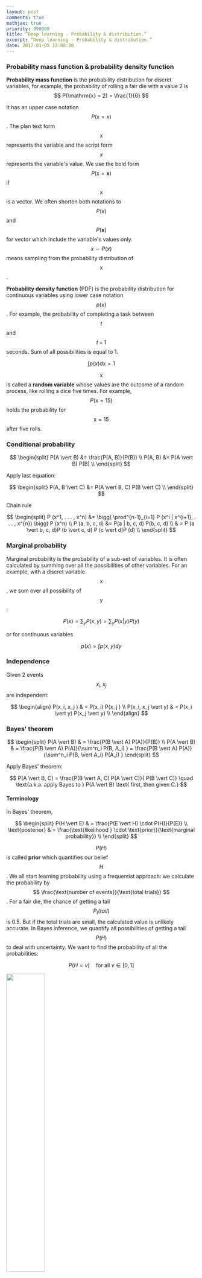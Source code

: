 ```yaml
---
layout: post
comments: true
mathjax: true
priority: 990000
title: “Deep learning - Probability & distribution.”
excerpt: “Deep learning - Probability & distribution.”
date: 2017-01-05 12:00:00
---
```



### Probability mass function & probability density function

**Probability mass function** is the probability distribution for discret variables, for example, the probability of rolling a fair die with a value 2 is $$ P(\mathrm{x} = 2) = \frac{1}{6} $$

It has an upper case notation $$P(\mathrm{x} = x)$$. The plan text form $$\mathrm{x}$$ represents the variable and the script form $$x$$ represents the variable's value. We use the bold form $$P(\boldsymbol{\mathrm{x}} = \boldsymbol{x})$$ if $$\boldsymbol{\mathrm{x}}$$ is a vector. We often shorten both notations to $$P(x)$$ and $$P(\boldsymbol{x})$$ for vector which include the variable's values only. $$x \sim P(x) $$ means sampling from the probability distribution of $$\mathrm{x}$$.

**Probability density function** (PDF) is the probability distribution for continuous variables using lower case notation $$p(x)$$. For example, the probability of completing a task between $$t$$ and $$t+1$$ seconds. Sum of all possibilities is equal to 1.

$$
\int p(x)dx = 1
$$

$$\mathrm{x}$$ is called a **random variable** whose values are the outcome of a random process, like rolling a dice five times. For example, $$P(\mathrm{x} = 15)$$ holds the probability for $$ \mathrm{x} = 15 $$ after five rolls.

### Conditional probability

$$
\begin{split}
P(A \vert B) &= \frac{P(A, B)}{P(B)} \\
P(A, B) &= P(A \vert B) P(B) \\
\end{split}
$$

Apply last equation:

$$
\begin{split}
P(A, B \vert C) &= P(A \vert B, C) P(B \vert C) \\ 
\end{split}
$$

Chain rule

$$
\begin{split}
P (x^1, . . . , x^n) &= \bigg( \prod^{n-1}_{i=1} P (x^i | x^{i+1}, . . . , x^{n}) \bigg) P (x^n)  \\
P (a, b, c, d) &= P(a | b, c, d) P(b, c, d) \\
& = P (a \vert b, c, d)P (b \vert c, d) P (c \vert d)P (d) \\
\end{split}
$$

### Marginal probability

Marginal probability is the probability of a sub-set of variables. It is often calculated by summing over all the possibilities of other variables. For an example, with a discret variable $$\mathrm{x}$$, we sum over all possibility of $$\mathrm{y}$$:

$$
P(x) = \sum_y P(x, y) = \sum_y P(x | y) P(y)
$$

or for continuous variables

$$
p(x) = \int p(x, y)dy
$$ 

### Independence

Given 2 events $$ x_i, x_j $$ are independent:

$$
\begin{align} 
P(x_i, x_j ) & = P(x_i) P(x_j ) \\
P(x_i, x_j \vert y) & = P(x_i \vert y) P(x_j \vert y) \\
\end{align} 
$$

### Bayes' theorem

$$
\begin{split}
P(A \vert B) & = \frac{P(B \vert A) P(A)}{P(B)} \\
P(A \vert B) & = \frac{P(B \vert A) P(A)}{\sum^n_i P(B, A_i) } = \frac{P(B \vert A) P(A)}{\sum^n_i P(B, \vert A_i) P(A_i) }
\end{split}
$$

Apply Bayes' theorem:

$$
P(A \vert B, C) = \frac{P(B \vert A, C) P(A \vert C)}{ P(B \vert C)} \quad \text{a.k.a. apply Bayes to } P(A \vert B) \text{ first, then given C.}
$$

#### Terminology

In Bayes' theorem,

$$
\begin{split}
P(H \vert E) & = \frac{P(E \vert H) \cdot P(H)}{P(E)} \\
\text{posterior} & = \frac{\text{likelihood } \cdot \text{prior}}{\text{marginal probability}} \\
\end{split}
$$

$$P(H)$$ is called **prior** which quantifies our belief $$H$$. We all start learning probability using a frequentist approach: we calculate the probability by $$ \frac{\text{number of events}}{\text{total trials}} $$. For a fair die, the chance of getting a tail $$P_t(tail)$$ is 0.5. But if the total trials are small, the calculated value is unlikely accurate. In Bayes inference, we quantify all possibilities of getting a tail $$P(H)$$ to deal with uncertainty. We want to find the probability of all the probabilities:

$$
P(H=v) \quad \text{for all } v \in [0, 1]
$$

<div class="imgcap">
<img src="/assets/ml/ggg3.jpg" style="border:none;width:45%">
</div>

For example, $$P(H=0.6)$$ means what is the probability of finding the coin has a 0.6 chance of getting a tail. Of course, it is much lower than $$P(H=0.5)$$ if the coin is fair. We can use previous knowledge (including previous data) or assumption to define the prior at the beginning and re-adjust it with Bayes' theorem with observed evidence. $$P(E \vert H)$$ is the **likelihood** of the observed data $$E$$ given the belief. (say, the likelihood of observing 2 tails in the next 2 trails) For example, if $$H=0.6$$, the likelihood of seeing 2 tails are $$0.6 \times 0.6$$. The **posterior** $$P(H \vert E)$$ is the updated belief using Bayes' equation above after taking the observed data into account. Since we see more tails in our evidence, the peak of the posterior is shifted to the right but not to $$H=1.0$$ as the frequentist approach may calculate. As suspected, we are dealing with a series of probabilities rather than one single value. However, with the beta function, this can be done easily. 

<div class="imgcap">
<img src="/assets/ml/ggg4.png" style="border:none;width:45%">
</div>

When the next round of sample data is available, we can apply the Bayes' theorem again with the prior replaced by the last posterior. Bayes' theorem works better than simple frequency calculation in particular the sampling error can be high when sampling size is small at the beginning. 

As indicated by the naming, the observed data $$E$$ is also called evidence and the belief $$H$$ is also called hypothesis. 

Bayes theorem can handle multiple variables $$P(A \vert B, C, D) $$ and provide a better mathematical foundations than the frequentist approach.This section introduces the key terminology. In the later section on beta function, we will detail the implementation and the advantage.

### Naive Bayes' theorem

Naive Bayes' theorem assume $$ x_i$$ and $$x_j$$ are independent. i.e.
$$
\begin{align} 
P(x_i, x_j \vert y) & = P(x_i \vert y) P(x_j \vert y) \\
\end{align} 
$$

$$
\begin{split}
P(y \vert x_1, x_2, \cdots , x_n) & = \frac{P(x_1, x_2, \cdots , x_n \vert y) P(y)}{P(x_1, x_2, \cdots , x_n)} \\
& = \frac{P(x_1 \vert y) P(x_2 \vert y) \cdots  P(x_n \vert y) P(y)}{P(x_1, x_2, \cdots , x_n)} \\
& \propto P(x_1 \vert y) P(x_2 \vert y) \cdots  P(x_n \vert y) P(y) \\
\end{split}
$$

We often ignore the marginal property (the denominator) in Naive Bayes theorem because it is a constant. The probability of the evidence is un-related with $$y$$. We usually compare calculated values rather than finding the absolute values. In particular, $$P(x_1, x_2, \cdots , x_n)$$ may be too hard to find in some problems.

In detecting e-mail spam, $$y$$ indicates whether the email is a spam. $$x_i$$ represents the presence of the word $$i$$ in our vocabulary. $$P(x_i \vert y)$$ represents the chance that word $$i$$ presence in a spam. We can collect the spam emails marked by users and calculate this probability easily. By trial and error, we can set a threshold for the calculated value before we mark it as a spam.

### Expectation

The definition of expectation for discret variables:

$$
\mathbb{E}_{x \sim P} [f(x)] = \sum_x P(x)f(x)
$$

Can be shorten as:

$$
\mathbf{E}_{x} [f(x)]
$$

For continuous variables:

$$
\mathbf{E}_{x \sim P} [f(x)] = \int p(x)f(x)dx
$$

Properties:

$$
\mathbb{E}_{x} [\alpha f(x) + \beta g(x)] = \alpha \mathbb{E}_{x} [f(x)] + \beta \mathbb{E}_{x} [g(x)]
$$

### Variance and covariance

$$
\begin{split}
Var(f(x)) & = \mathbb{E} [(f(x) − \mathbb{E}[f(x)])^2] \\
Cov(f(x), g(y)) & = \mathbb{E} \Big[\big(f(x) − \mathbb{E} [f(x)]\big) \big( g(y) − \mathbb{E} [g(y)] \big)\Big] \\
Cov(x_i, x_i) & = Var(x_i) \\
\end{split}
$$

Covariance measures how variables are related. If covariance is high, data tend to take on relatively high (or low) values simultaneously. If they are negative, the tends to take the opposite values simultaneously. If it is zero, they are linearly independent.



### Gaussian distribution/Normal distribution

<div class="imgcap">
<img src="/assets/gm/g0.png" style="border:none;width:80%">
</div>

$$
\mathcal{N}(x;μ, σ^2) = \frac{1}{\sigma\sqrt{2\pi}}e^{-(x - \mu)^{2}/2\sigma^{2} } 
$$

$$
x \sim \mathcal{N}{\left(\mu ,\sigma^2 \right)}
$$

$$\mathcal{N}{\left(\mu=0 ,\sigma^2=1 \right)}$$ is called **standard normal distribution**.

The PDF of a multivariate Gaussian distribution is defined as:

<div class="imgcap">
<img src="/assets/gm/g1.png" style="border:none;width:70%">
</div>

$$
\Sigma = \begin{pmatrix}
    E[(x_{1} - \mu_{1})(x_{1} - \mu_{1})] & E[(x_{1} - \mu_{1})(x_{2} - \mu_{2})] & \dots  & E[(x_{1} - \mu_{1})(x_{p} - \mu_{p})] \\
    E[(x_{2} - \mu_{2})(x_{1} - \mu_{1})] & E[(x_{2} - \mu_{2})(x_{2} - \mu_{2})] & \dots  & E[(x_{2} - \mu_{2})(x_{p} - \mu_{p})] \\
    \vdots & \vdots & \ddots & \vdots \\
    E[(x_{p} - \mu_{p})(x_{1} - \mu_{1})] & E[(x_{p} - \mu_{p})(x_{2} - \mu_{2})] & \dots  & E[(x_{n} - \mu_{p})(x_{p} - \mu_{p})]
\end{pmatrix}
$$

### Bernoulli distributions

<div class="imgcap">
<img src="/assets/ml/bplot.jpg" style="border:none;width:50%">
</div>

Source: wikipedia

$$
\begin{split}
P(\mathrm{x}=1) &= \phi \\
P(\mathrm{x}=0) &= 1 - \phi \\
\mathbb{E}_x[x] & = \phi \\
Var_x (x) & = \phi (1 - \phi) \\
\end{split}
$$

### Binomial distributions

$$
P(x;p,n) = \left( \begin{array}{c} n \\ x \end{array} \right) p^{x}(1 - p)^{n-x}
$$
 
<div class="imgcap">
<img src="/assets/ml/bdist.png" style="border:none;width:50%">
</div>
Source: wikipedia

The Gaussian distribution is the limiting case for the binomial distribution with:

$$
\begin{split}
\mu & = n p \\
\sigma^2 & = n p (1-p) 
\end{split}
$$

### Poisson Distribution

Assuming a rare event with an event rate $$\lambda$$, the probability of observing x events within an interval $$t$$ is:

$$
P(x) = \frac{e^{-\lambda t} (\lambda t)^x}{x!}
$$

Example: If there were 2 earthquakes per 10 years, what is the chance of having 3 earth quakes in 20 years.

$$
\begin{split}
\lambda t & = 2 \cdot (\frac{20}{10}) = 4 \\
P(x) & = \frac{e^{-\lambda t} (\lambda t)^x}{x!} \\
P(3) & = \frac{e^{-4} \cdot 4^3}{3!}
\end{split}
$$

Given:

$$
\begin{split}
prob. & = p  = \frac{v}{N}  \\
P(x \vert N, p) & = \frac{N!}{x! (N-x)!} p^x(1-p)^{N-x} \\
\end{split}
$$

Proof:

$$
\begin{split}
P(x \vert v) & = \lim_{N\to\infty} P(x|N, v) \\
&= \lim_{N\to\infty} \frac{N!}{x! (N-x)!} (\frac{v}{N})^x(1-\frac{v}{N})^{N-x} \\
&= \lim_{N\to\infty} \frac{N(N-1)\cdots(N-x+1)}{N^x} \frac{v^x}{x!}(1-\frac{v}{N})^N(1-\frac{v}{N})^{-x} \\
&= 1 \cdot \frac{v^x}{x!} \cdot e^{-v} \cdot 1 & \text{Given } v \ll N \\
&= \frac{e^{-v} v^x }{x!}   \\
&= \frac{e^{-\lambda t} (\lambda t)^x }{x!}   & \text{Given }  v = \lambda t \\\\ 
\end{split}
$$

### Beta distribution

The definition of a beta distribution is:

$$
\begin{align} 
P(\theta \vert a, b) = \frac{\theta^{a-1} (1-\theta)^{b-1}} {B(a, b)} 
\end{align}
$$

where $$a$$ and $$b$$ are parameters for the beta distribution.

For discret variable, the beta function $$B$$ is defined as:

$$
\begin{align} 
B(a, b) & = \frac{\Gamma(a) \Gamma(b)} {\Gamma(a + b)} \\
\Gamma(a) & = (a-1)!
\end{align}
$$

For continuos variable, the beta function is:

$$
\begin{align} 
B(a, b) = \int^1_0 \theta^{a-1} (1-\theta)^{b-1} d\theta
\end{align}
$$

For our discussion, let $$\theta$$ be the infection rate of the flu. With Bayes' theorem, we study the probabilities of different infection rates rather than just finding the most likely infection rate. The prior $$P(\theta)$$ is the belief on the probabilities for different infection rates. $$P(\theta=0.3) = 0.6$$ means the probability that the infection rate equals to 0.3 is 0.6. If we know nothing about this flu, we use an uniform probability distribution for $$P(\theta)$$ in Bayes' theorem and assume any infection rate is equally likely. 

> An uniform distribution maximizes the entropy (randomness) to reflect the highest uncertainty of our belief.

We use Beta function to model our belief. We set $$a=b=1$$ in the beta distribution for an uniform probability distribution. The following plots the distribution $$P(\theta)$$:

<div class="imgcap">
<img src="/assets/ml/c1.png" style="border:none;width:20%">
</div>

Different values of $$a$$ and $$b$$ result in different probability distribution. For $$a=10, b=1$$, the probability peaks towards $$ \theta=1$$ :
<div class="imgcap">
<img src="/assets/ml/c2.png" style="border:none;width:20%">
</div>

For $$a=1, b=10$$, the probability peaks towards $$ \theta=0$$:
<div class="imgcap">
<img src="/assets/ml/c3.png" style="border:none;width:20%">
</div>

For example, we can start with some prior information about the infection rate of the flu. For example, for $$a=2, b=3$$, we set the peak around 0.35:
<div class="imgcap">
<img src="/assets/ml/c5.png" style="border:none;width:20%">
</div>

For $$a=b=0.5$$:
<div class="imgcap">
<img src="/assets/ml/c4.png" style="border:none;width:20%">
</div>


We model the likeliness $$P(data \vert \theta)$$ of our observed data given a specific infection rate with a Binomial distribution. For example, what is the possibility of seeing 4 infections (variable x) out of 10 (N) samples given the infection rate $$\theta$$.

$$
\begin{align} 
P(data \vert \theta) & = {N \choose x} \theta^{x} (1-\theta)^{N-x}
\end{align}
$$

Let's apply the Bayes theorem to calculate the posterior $$ P(\theta \vert data) $$: the probability distribution function for $$\theta$$ given the observed data. We usually remove constant terms from the equations because we can always re-normalize the graph later if needed.
 
$$
\begin{align} 
P(data \vert \theta) & \propto \theta^x(1-\theta)^{N-x} & \text{ (model with a Binomial distribution) }\\
P(\theta) & \propto \theta^{a-1} (1-\theta)^{b-1} & \text{ (model as a beta distribution) }\\
\end{align}
$$

Using Bayes' theorem:

$$
\begin{align} 
P(\theta \vert data) & = \frac{P(data \vert \theta)  P(\theta)}{P(data)} \\
& \propto P(data \vert \theta) P(\theta) \\
& \propto \theta^{a + x -1} (1-\theta)^{N + b -x -1} \\ 
& = B(a+x, N + b - x)
\end{align}
$$

We start with a Beta function for the prior and end with another Beta function as the posterior. Pior is a **conjugate prior** if the posterior is the same class of function as the prior. As shown below, this helps us to calculate the posterior much easier.

We start with the uniformed distributed prior $$P(\theta) = B(1, 1)$$ assuming we have no prior knowledge on the infection rate. $$\theta$$ is equally likely for any values between [0, 1]. 

<div class="imgcap">
<img src="/assets/ml/c1.png" style="border:none;width:20%">
</div>

For the first set of sample, we have 3 infections our of a sample of 10. ($$ N=10, x=3 $$) The posterior will be $$B(1+3, 10 + 1 - 3) = B(4, 8)$$ which has a peak at 0.3. Even assuming no prior knowledge (an uniform distribution), Bayes' theorem arrives with a posterior peaks at the maximum likeliness estimation (0.3) from the first sample data.

<div class="imgcap">
<img src="/assets/ml/b11.png" style="border:none;width:20%">
</div>

Just for discussion, we can start with a biased prior $$B(10, 1)$$ which peak at 100% infection:

<div class="imgcap">
<img src="/assets/ml/c2.png" style="border:none;width:20%">
</div>

The observed sample ($$ N=10, x=3 $$) will produce the posterior:

$$B(a+x, N + b - x) = B(10+3, 10 + 1 - 3) = B(13, 8)$$ with $$\theta$$ peak at 0.62.

<div class="imgcap">
<img src="/assets/ml/b12.png" style="border:none;width:20%">
</div>

Let's say a second set of samples came in 1 week later with $$ N=100, x=30$$. We can update the posterior again. 

$$B(10+30, 100 + 1 - 30) = B(40, 71)$$

As shown, the posterior's peak moves closer to the maximum likeliness to correct the previous bias.

<div class="imgcap">
<img src="/assets/ml/b13.png" style="border:none;width:20%">
</div>

When we enter a new flu season, our new sampling size for the new Flu strain is small. The sampling error can be large if we just use this small sampling data to compute the infection rate. Instead, we use prior knowledge (the last 12 months data) to compute a prior for the infection rate. Then we use Bayes theorem with the prior and the likeliness to compute the posterior probability. When data size is small, the posterior rely more on the prior but once the sampling size increases, it re-adjusts itself to the new sample data. Hence, Bayes theorem can give better prediction.

Given datapoints $$x^{(1)} , \dots , x^{(m)}$$, we can compute the probability of $$x^{(m+1)}$$ by integrating the probability of each $$\theta$$ with the probability of $$x^{(m+1)}$$ given for each $$\theta$$. i.e. the expected value $$\mathbb{E}_θ [ p(x^{(m+1)} \vert θ) ]$$.

$$
p(x^{(m+1)} \vert x^{(1)} , \dots , x^{(m)}) = \int p(x^{(m+1)} \vert θ) p( θ \vert  x^{(1)} , \dots , x^{(m)}) dθ \\
$$

### Dirac distribution

Dirac distribution models a distribution with value sharply located at $$\mu$$.
 
<div class="imgcap">
<img src="/assets/ml/dirac.jpg" style="border:none;width:20%">
</div>

$$
p(x) = \delta(x - \mu) 
$$

### Exponential and Laplace distribution

Both exponential and Laplace distribution have a sharp point at 0 which is sometimes used for machine learning.

Exponential distribution:
<div class="imgcap">
<img src="/assets/ml/eexp.png" style="border:none;width:40%">
</div>

(Source wikipedia)

$$
p(x;\lambda)=
\begin{cases}
\lambda e^{- \lambda x} & x ≥ 0 \\
0 & x < 0 \\
\end{cases}
$$

Laplace distribution:

<div class="imgcap">
<img src="/assets/ml/eexp2.png" style="border:none;width:40%">
</div>

$$
Laplace(x; µ, γ) = \frac{1}{2γ} e^{− \frac{\vert x − µ\vert}{γ} }
$$

### Examples

#### Calculate bias and variances of a Gaussian distribution estimator

Gaussian equation:

$$
\mathcal{N}(x;μ, σ^2) = \frac{1}{\sigma\sqrt{2\pi}}e^{-(x - \mu)^{2}/2\sigma^{2} } 
$$

A common estimator for the Gaussian mean parameter by sampling $$m$$ datapoints:

$$
\begin{split}
\hat{\mu}_m = \frac{1}{m} \sum^m_1 x^{(i)} \\
\end{split}
$$

Estimate the Bias of the estimator:

$$
\begin{split}
bias(\hat{\mu}_m ) &=  \mathbb{E}[\hat{\mu}_m ] - \mu \\
&= \mathbb{E} [\frac{1}{m} \sum^m_1 x^{(i)} ] - \mu \\
&= \frac{1}{m}  \mathbb{E} [\sum^m_1 x^{(i)} ] - \mu \\
&= \frac{1}{m}  m \mathbb{E}[x^{(i)}] - \mu \\
&= \mu - \mu \\
&= 0 \\
\end{split}
$$

Hence, our estimator for the Gaussian mean parameter has zero bias.

Let's consider the following estimator for the Gaussian variance parameter:

$$
\begin{split}
\hat{\sigma}^2_m = \frac{1}{m} \sum^m_{i=1} (x^{(i)} - \hat{\mu_m})^2 \\
\end{split}
$$

Estimate the Bias of the estimator:

$$
\begin{split}
bias(\hat{\sigma}^2_m) = \mathbb{E} [\hat{\sigma}^2_m] - \sigma^2
\end{split}
$$

Calculate $$\mathbb{E} [\hat{\sigma}^2_m]$$ first:

$$
\begin{split}
\mathbb{E} [\hat{\sigma}^2_m] & = \mathbb{E} [\frac{1}{m}\sum_{i = 1}^N (x^{(i)} - \mu_m)^2] = \frac{1}{m} \mathbb{E} [\sum_{i = 1}^m ((x^{(i)})^2 - 2x^{(i)}x^{(i)} \mu_m + \mu_m^2)]  \\
& = \frac{1}{m} \big( \mathbb{E} [\sum_{i = 1}^m (x^{(i)})^2] - \mathbb{E} [\sum_{i = 1}^m  2x^{(i)} \mu_m] + \mathbb{E} [\sum_{i = 1}^m  \mu_m^2)]  \big) \\
& = \frac{1}{m} \big( \mathbb{E} [\sum_{i = 1}^m (x^{(i)})^2] - \mathbb{E} [\sum_{i = 1}^m  2 \mu_m \mu_m] + \mathbb{E} [\sum_{i = 1}^m  \mu_m^2)]  \big) \\
&= \frac{1}{m} \big( \mathbb{E} [\sum_{i = 1}^m (x^{(i)})^2] -  \mathbb{E} [\sum_{i = 1}^m  \mu_m^2)] \big) \\
&=  \mathbb{E} [x_m^2] -  \mathbb{E} [\mu_m^2)] \\
& = \sigma_{x_m}^2 + \mu_{x_m}^2 -  \sigma_{\mu_m}^2 - \mu_{\mu_m}^2 \quad \text{since }\sigma^2 = \mathbb{E} [x^2] - \mu^2 \implies \mathbb{E} [x^2] = \sigma^2  + \mu^2 \\
& = \sigma_{x_m}^2  -  \sigma_{\mu_m}^2  \quad \text{since } \mu_{x_m}^2 = \mu_{\mu_m}^2 \\
& = \sigma_{x_m}^2  -  Var(\mu_m) \\ 
& = \sigma_{x_m}^2  - Var( \frac{1}{m} \sum^m_{i=1} x^m) \\ 
& = \sigma_{x_m}^2  -  \frac{1}{m^2}  Var(\sum^m_{i=1} x^m) \\ 
& = \sigma_{x_m}^2  -  \frac{1}{m^2}  m \sigma_{x^m}^2 \\
& = \frac{m-1}{m}  \sigma_{x^m}^2 \neq  \sigma^2_{x^m}\\
\end{split}
$$

Hence, this estimator is biased. Intuitively, we sometimes over-estimate and sometimes estimate $$\mu$$. By squaring it, we tends to over-estimate all the time and therefore the estimator has biases. The correct estimator for $$\sigma$$ is:

$$
\begin{split}
\hat{\sigma}^2_m = \frac{1}{m-1} \sum^m_{i=1} (x^{(i)} - \mu_m)^2 \\
\end{split}
$$

Proof:

$$
\begin{split}
\mathbb{E} [\hat{\sigma}^2_m] & = \mathbb{E} [ \frac{1}{m-1}  \sum^m_{i=1} (x^{(i)} - \mu_m)^2 ] \\
& = \frac{1}{m-1} \mathbb{E} [ \sum^m_{i=1} (x^{(i)} - \mu_m)^2 ]  \\
& = \frac{1}{m-1} (m-1) \mathbb{E} [ \sigma^2_{x_m}] \quad \text{reuse the result from the calculations of } \mathbb{E} [\hat{\sigma}^2_m]. \\ 
& = \sigma^2_{x_m} \\
\end{split}
$$

#### Calculate bias and variances of a Bernoulli Distribution estimator

Bernoulli Distribution:

$$
P(x^{(i)}; θ) = θ^{x^{(i)}} (1 − θ)^{(1−x^{(i)} )}.
$$

A common estimator will be:

$$
\hat{θ}_m = \frac{1}{m} \sum^m_{i=1} x^{(i)}
$$

Find the bias:

$$
\begin{split}
bias(\hat{θ}_m) &= \mathbb{E} [\hat{θ}_m] - θ \\
&= \mathbb{E} [ \frac{1}{m} \sum^m_{i=1} x^{(i)} ] - θ \\
&= \frac{1}{m}  (\sum^m_{i=1} \mathbb{E} [  x^{(i)} ]) - θ \\
&= \frac{1}{m}  (\sum^m_{i=1} (\sum^1_0 θ^{x^{(i)}} (1 − θ)^{(1−x^{(i)} )})) - θ \\
&= \frac{1}{m}  (\sum^m_{i=1} θ) - θ \\
&= \frac{1}{m}  m θ - θ \\
&= 0
\end{split}
$$

i.e. our estimator has no bias.

The variance of $$θ$$ drops as $$m$$ increases:

$$
\begin{split}
Var(\hat{θ}_m) &=Var( \frac{1}{m} \sum^m_{i=1} x^{(i)} ] ) \\
&= \frac{1}{m^2}  \sum^m_{i=1}  Var (x^{(i)} ]) \\
&= \frac{1}{m^2}  \sum^m_{i=1}   θ(1-θ)\\
&= \frac{1}{m^2}  m   θ(1-θ)\\
&= \frac{1}{m}  θ(1-θ)\\
\end{split}
$$






